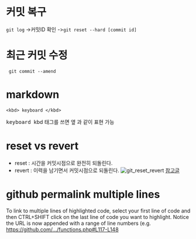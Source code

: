 # 커밋 복구

`git log` ->커밋ID 확인 ->`git reset --hard [commit id]`

# 최근 커밋 수정

` git commit --amend`

# markdown

`<kbd> keyboard </kbd>`

<kbd> keyboard </kbd>
kbd 태그를 쓰면 옆 과 같이 표현 가능

# reset vs revert

- reset : 시간을 커밋시점으로 완전히 되돌린다.
- revert : 이력을 남기면서 커밋시점으로 되돌린다.
  ![git_reset_revert](https://bossm0n5t3r.github.io/assets/img/posts/4/git-reset-vs-git-revert.jpg)
  [참고글](https://velog.io/@njs04210/Git-reset%EA%B3%BC-revert-%EC%95%8C%EA%B3%A0-%EC%82%AC%EC%9A%A9%ED%95%98%EA%B8%B0)

# github permalink multiple lines

To link to multiple lines of highlighted code, select your first line of code and then CTRL+SHIFT click on the last line of code you want to highlight. Notice the URL is now appended with a range of line numbers (e.g. https://github.com/…/functions.php#L117-L148
